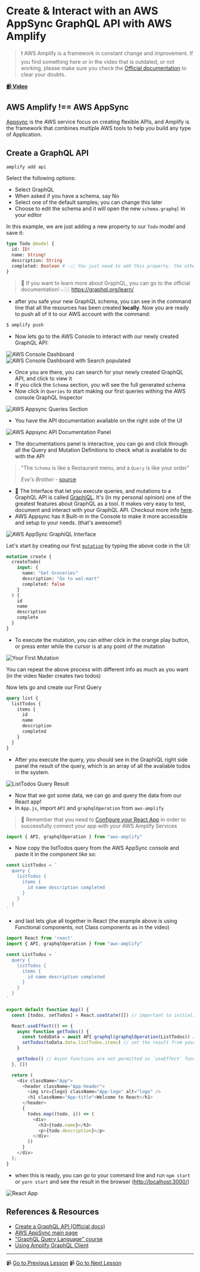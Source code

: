 # Create & Interact with an AWS AppSync GraphQL API with AWS Amplify

> ❗ AWS Amplify is a framework in constant change and improvement. If you find something here or in the video that is outdated, or not working, please make sure you check the [Official documentation](https://docs.amplify.aws/) to clear your doubts.

**[📹 Video](https://egghead.io/lessons/react-native-create-interact-with-an-aws-appsync-graphql-api-with-aws-amplify)**

## AWS Amplify !== AWS AppSync

[Appsync](https://aws.amazon.com/appsync/) is the AWS service focus on creating flexible APIs, and Amplify is the framework that combines multiple AWS tools to help you build any type of Application.

## Create a GraphQL API

```bash
amplify add api
```

Select the following options:

- Select GraphQL
- When asked if you have a schema, say No
- Select one of the default samples; you can change this later
- Choose to edit the schema and it will open the new `schema.graphql` in your editor

In this example, we are just adding a new property to our `Todo` model and save it:

```graphql
type Todo @model {
  id: ID!
  name: String!
  description: String
  completed: Boolean # 👈🏼 You just need to add this property. the others should be there already
}
```

> 🤔 If you want to learn more about GraphQL, you can go to the official documentation! 👉🏼 https://graphql.org/learn/

- after you safe your new GraphQL schema, you can see in the command line that all the resources has been created **locally**. Now you are ready to push all of it to our AWS account with the command:

```bash
$ amplify push
```

- Now lets go to the AWS Console to interact with our newly created GraphQL API:

![AWS Console Dashboard](./images/05_aws-console.png)
![AWS Console Dashboard with Search populated](./images/05_aws-console-search.png)

- Once you are there, you can search for your newly created GraphQL API, and click to view it
- If you click the `Schema` section, you will see the full generated schema
- Now click in `Queries` to start making our first queries withing the AWS console GraphQL Inspector

![AWS Appsync Queries Section](https://res.cloudinary.com/dg3gyk0gu/image/upload/v1549391502/transcript-images/react-native-create-interact-with-an-aws-appsync-graphql-api-with-aws-amplify-autogenerated-schema.jpg)

- You have the API documentation available on the right side of the UI

![AWS Appsync API Documentation Panel](https://res.cloudinary.com/dg3gyk0gu/image/upload/v1549391501/transcript-images/react-native-create-interact-with-an-aws-appsync-graphql-api-with-aws-amplify-queries-and-create-mutation.jpg)

- The documentations panel is interactive, you can go and click through all the Query and Mutation Definitions to check what is available to do with the API

> "The `Schema` is like a Restaurant menu, and a `Query` is like your order"
>
> _Eve's Brother_ - [source](https://twitter.com/eveporcello/status/1300963959307001858)

- 🤔 The Interface that let you execute queries, and mutations to a GraphQL API is called [GraphiQL](). It's (in my personal opinion) one of the greatest features about GraphQL as a tool. It makes very easy to test, document and interact with your GraphQL API. Checkout more info [here](https://github.com/graphql/graphiql).
- AWS Appsync has it Built-in in the Console to make it more accessible and setup to your needs. (that's awesome!)

![AWS AppSync GraphiQL Interface](https://res.cloudinary.com/dg3gyk0gu/image/upload/v1549391501/transcript-images/react-native-create-interact-with-an-aws-appsync-graphql-api-with-aws-amplify-queries-and-create-mutation.jpg)

Let's start by creating our first [`mutation`](https://graphql.org/learn/queries/#mutations) by typing the above code in the UI:

```graphql
mutation create {
  createTodo(
    input: {
      name: "Get Groceries"
      description: "Go to wal-mart"
      completed: false
    }
  ) {
    id
    name
    description
    complete
  }
}
```

- To execute the mutation, you can either click in the orange play button, or press enter while the cursor is at any point of the mutation

![Your First Mutation](https://res.cloudinary.com/dg3gyk0gu/image/upload/v1549391502/transcript-images/react-native-create-interact-with-an-aws-appsync-graphql-api-with-aws-amplify-execute-mutation.jpg)

You can repeat the above process with different info as much as you want (in the video Nader creates two todos)

Now lets go and create our First Query

```graphql
query list {
  listTodos {
    items {
      id
      name
      description
      completed
    }
  }
}
```

- After you execute the query, you should see in the GraphiQL right side panel the result of the query, which is an array of all the available todos in the system.

![ListTodos Query Result](https://res.cloudinary.com/dg3gyk0gu/image/upload/v1549391501/transcript-images/react-native-create-interact-with-an-aws-appsync-graphql-api-with-aws-amplify-listtodos-query.jpg)

- Now that we got some data, we can go and query the data from our React app!
- In `App.js`, import `API` and `graphqlOperation` from `aws-amplify`

> 🤔 Remember that you need to [Configure your React App](03-react-native-use-the-aws-amplify-withauthenticator-hoc-to-implement-a-react-user-authorization-flow.md) in order to successfully connect your app with your AWS Amplify Services

```javascript
import { API, graphqlOperation } from "aws-amplify"
```

- Now copy the listTodos query from the AWS AppSync console and paste it in the component like so:

```javascript
const ListTodos = ` 
  query { 
    listTodos {
      items { 
        id name description completed 
      }
    }
  }
`
```

- and last lets glue all together in React (the example above is using Functional components, not Class components as in the video)

```javascript
import React from 'react'
import { API, graphqlOperation } from "aws-amplify"

const ListTodos = `
  query {
    listTodos {
      items {
        id name description completed
      }
    }
  }
`

export default function App() {
  const [todos, setTodos] = React.useState([]) // important to initialize your state with an empty array!

  React.useEffect(() => {
    async function getTodos() {
      const todoData = await API.graphql(graphqlOperation(ListTodos)) // fetch the list of Todos from your graphQL API
      setTodos(toData.data.listTodos.items) // set the result from your query to your local state
    }

    getTodos() // Async functions are not permitted as `useEffect` functions parameters. that's why I created another async function inside of it instead
  }, [])

  return (
    <div className="App">
      <header className="App-header">
        <img src={logo} className="App-logo" alt="logo" />
        <h1 className="App-title">Welcome to React</h1>
      </header>
      {
        todos.map((todo, i)) => (
          <div>
            <h3>{todo.name}</h3>
            <p>{todo.description}</p>
          </div>
        ))
      }
    </div>
  );
}
```

- when this is ready, you can go to your command line and run `npm start` or `yarn start` and see the result in the browser ([http://localhost:3000/](http://localhost:3000/))

![React App](https://res.cloudinary.com/dg3gyk0gu/image/upload/v1549391500/transcript-images/react-native-create-interact-with-an-aws-appsync-graphql-api-with-aws-amplify-displayed-todos-in-app.jpg)

## References & Resources

- [Create a GraphQL API (Official docs)](https://docs.amplify.aws/cli/graphql-transformer/overview#create-a-graphql-api)
- [AWS AppSync main page](https://aws.amazon.com/appsync/)
- ["GraphQL Query Language" course](https://egghead.io/courses/graphql-query-language)
- [Using Amplify GraphQL Client](https://docs.amplify.aws/lib/graphqlapi/query-data/q/platform/js#using-amplify-graphql-client)

---

📹 [Go to Previous Lesson](https://egghead.io/lessons/react-native-manually-sign-up-new-users-in-react-with-aws-amplify-auth-class)
📹 [Go to Next Lesson](https://egghead.io/lessons/react-native-create-interact-with-a-serverless-rest-api-with-aws-lambda-from-react)
